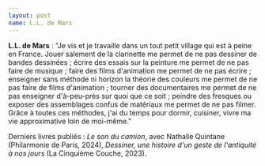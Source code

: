 ```yaml
---
layout: post
name: L.L. de Mars
---
```

**L.L. de Mars** : "Je vis et je travaille dans un tout petit village qui est à peine en France. Jouer salement de la clarinette me permet de ne pas dessiner de bandes dessinées ; écrire des essais sur la peinture me permet de ne pas faire de musique ; faire des films d'animation me permet de ne pas écrire ; enseigner sans méthode ni horizon la théorie des couleurs me permet de ne pas faire de films d'animation ; tourner des documentaires me permet de ne pas enseigner d'à-peu-près sur quoi que ce soit ; peindre des fresques ou exposer des assemblages confus de matériaux me permet de ne pas filmer. Grâce à toutes ces méthodes, j'ai du temps pour dormir, cuisiner, vivre ma vie approximative loin de moi-même."

Derniers livres publiés : *Le son du camion*, avec Nathalie Quintane (Philarmonie de Paris, 2024), *Dessiner, une histoire d'un geste de l'antiquité à nos jours* (La Cinquième Couche, 2023).